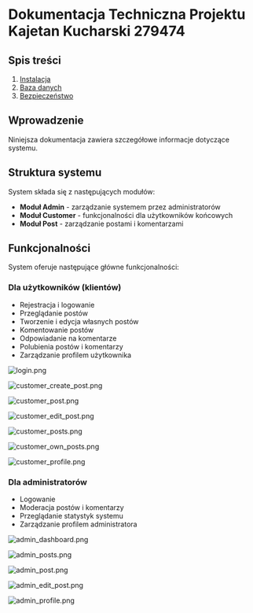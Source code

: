 # Dokumentacja Techniczna Projektu Kajetan Kucharski 279474

## Spis treści

1. [Instalacja](project/install.md)
2. [Baza danych](project/database.md)
3. [Bezpieczeństwo](project/security.md)

## Wprowadzenie

Niniejsza dokumentacja zawiera szczegółowe informacje dotyczące systemu.

## Struktura systemu

System składa się z następujących modułów:

- **Moduł Admin** - zarządzanie systemem przez administratorów
- **Moduł Customer** - funkcjonalności dla użytkowników końcowych
- **Moduł Post** - zarządzanie postami i komentarzami

## Funkcjonalności

System oferuje następujące główne funkcjonalności:

### Dla użytkowników (klientów)
- Rejestracja i logowanie
- Przeglądanie postów
- Tworzenie i edycja własnych postów
- Komentowanie postów
- Odpowiadanie na komentarze
- Polubienia postów i komentarzy
- Zarządzanie profilem użytkownika


![login.png](project/screenshots/login.png)

![customer_create_post.png](project/screenshots/customer_create_post.png)

![customer_post.png](project/screenshots/customer_post.png)

![customer_edit_post.png](project/screenshots/customer_edit_post.png)

![customer_posts.png](project/screenshots/customer_posts.png)

![customer_own_posts.png](project/screenshots/customer_own_posts.png)

![customer_profile.png](project/screenshots/customer_profile.png)

### Dla administratorów

- Logowanie
- Moderacja postów i komentarzy
- Przeglądanie statystyk systemu
- Zarządzanie profilem administratora


![admin_dashboard.png](project/screenshots/admin_dashboard.png)

![admin_posts.png](project/screenshots/admin_posts.png)

![admin_post.png](project/screenshots/admin_post.png)

![admin_edit_post.png](project/screenshots/admin_edit_post.png)

![admin_profile.png](project/screenshots/admin_profile.png)
